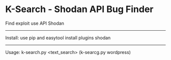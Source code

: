 # K-Search - Shodan API Bug Finder
Find exploit use API Shodan

-----------------------------------------------------------------------------
Install: use pip and easytool install plugins shodan

------------------------------------------------------------------------------

Usage: k-search.py <text_search>
      (k-searcg.py wordpress)
